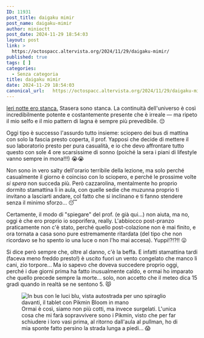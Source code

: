 ```yaml
---
ID: 11931
post_title: daigaku mimir
post_name: daigaku-mimir
author: minioctt
post_date: 2024-11-29 18:54:03
layout: post
link: >
  https://octospacc.altervista.org/2024/11/29/daigaku-mimir/
published: true
tags: [ ]
categories:
  - Senza categoria
title: daigaku mimir
date: 2024-11-29 18:54:03
canonical_url:   https://octospacc.altervista.org/2024/11/29/daigaku-mimir/
---
```

<!-- wp:paragraph -->
<p><a href="/microblog-mirror/2024/11/29/persazione-dellocto/">Ieri notte ero stanca.</a> Stasera sono stanca. La continuità dell'universo è così incredibilmente potente e costantemente presente che è irreale — ma ripeto il mio selfo e il mio pattern di lagna è sempre più prevedibile. 😔</p>
<!-- /wp:paragraph -->

<!-- wp:paragraph -->
<p>Oggi tipo è successo l'assurdo tutto insieme: sciopero dei bus di mattina con solo la fascia presto coperta, il prof. Yapposi che decide di mettere il suo laboratorio presto per pura casualità, e io che devo affrontare tutto questo con sole 4 ore scarsissime di sonno (poiché la sera i piani di lifestyle vanno sempre in mona!!!) 😭😭</p>
<!-- /wp:paragraph -->

<!-- wp:paragraph -->
<p>Non sono in vero salty dell'orario terribile della lezione, ma solo perché casualmente il giorno è coinciso con lo sciopero, e perché le prossime volte <em>si spera</em> non succeda più. Però cazzarolina, mentalmente ho proprio dormito stamattina lì in aula, con quelle sedie che muzunna proprio ti invitano a lasciarti andare, col fatto che si inclinano e ti fanno stendere senza il minimo sforzo... 😴</p>
<!-- /wp:paragraph -->

<!-- wp:paragraph -->
<p>Certamente, il modo di "spiegare" del prof. (e già qui...) non aiuta, ma no, oggi è che ero proprio io soporifera, really. L'abbiocco post-pranzo praticamente non c'è stato, perché quello post-colazione non è mai finito, e ora tornata a casa sono pure estremamente ritardata (del tipo che non ricordavo se ho spento io una luce o non l'ho mai accesa). Yuppi!?!?!! 😛</p>
<!-- /wp:paragraph -->

<!-- wp:paragraph -->
<p>Si dice però sempre che, oltre al danno, c'è la beffa. E infatti stamattina tardi (faceva meno freddo presto!) è uscito fuori un vento congelato che manco li cani, zio torpore... Ma io sapevo che doveva succedere proprio oggi, perché i due giorni prima ha fatto inusualmente caldo, e ormai ho imparato che quello precede sempre la morte... solo, non accetto che il meteo dica 15 gradi quando in realtà se ne sentono 5. 😾</p>
<!-- /wp:paragraph -->

<!-- wp:paragraph -->
<p></p>
<!-- /wp:paragraph -->

<!-- wp:image {"id":11927,"sizeSlug":"large","linkDestination":"none"} -->
<figure class="wp-block-image size-large"><img src="{{site.cdnurl}}/assets/uploads/2024/11/wp-17328976112605571149373908794943-scaled.jpg" alt="In bus con le luci blu, vista autostrada per uno spiraglio davanti, il tablet con Pikmin Bloom in mano" class="wp-image-11927"/><figcaption class="wp-element-caption">Ormai è così, siamo non più cotti, ma invece surgelati. L'unica cosa che mi farà sopravvivere sono i Pikmin, visto che per far schiudere i loro vasi prima, al ritorno dall'aula al pullman, ho di mia sponte fatto persino la strada lunga a piedi... 😱</figcaption></figure>
<!-- /wp:image -->